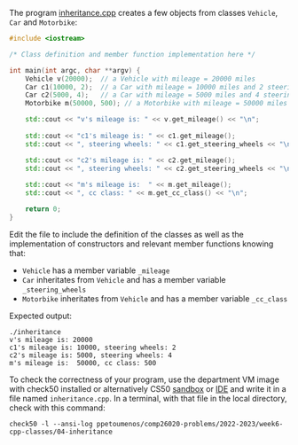 The program [inheritance.cpp](inheritance.cpp) creates a few objects from classes `Vehicle`,
`Car` and `Motorbike`:
```cxx
#include <iostream>

/* Class definition and member function implementation here */

int main(int argc, char **argv) {
    Vehicle v(20000);  // a Vehicle with mileage = 20000 miles
    Car c1(10000, 2);  // a Car with mileage = 10000 miles and 2 steering wheels
    Car c2(5000, 4);   // a Car with mileage = 5000 miles and 4 steering wheels
    Motorbike m(50000, 500); // a Motorbike with mileage = 50000 miles and class 500cc

    std::cout << "v's mileage is: " << v.get_mileage() << "\n";
    
    std::cout << "c1's mileage is: " << c1.get_mileage();
    std::cout << ", steering wheels: " << c1.get_steering_wheels << "\n";

    std::cout << "c2's mileage is: " << c2.get_mileage();
    std::cout << ", steering wheels: " << c2.get_steering_wheels << "\n";
    
    std::cout << "m's mileage is:  " << m.get_mileage();
    std::cout << ", cc class: " << m.get_cc_class() << "\n";

    return 0;
}
```

Edit the file to include the definition of the classes as well as the
implementation of constructors and relevant member functions knowing that:

- `Vehicle` has a member variable `_mileage`
- `Car` inheritates from `Vehicle` and has a member variable `_steering_wheels`
- `Motorbike` inheritates from `Vehicle` and has a member variable `_cc_class`

Expected output:
```shell
./inheritance
v's mileage is: 20000
c1's mileage is: 10000, steering wheels: 2
c2's mileage is: 5000, steering wheels: 4
m's mileage is:  50000, cc class: 500
```

To check the correctness of your program, use the department VM image with check50 installed or alternatively CS50 [sandbox](sandbox.cs50.io)
or [IDE](ide.cs50.io) and write it in a file named `inheritance.cpp`. In a
terminal, with that file in the local directory, check with this command:
```shell
check50 -l --ansi-log ppetoumenos/comp26020-problems/2022-2023/week6-cpp-classes/04-inheritance
```
